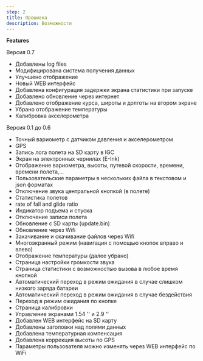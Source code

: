 ```yaml
---
step: 2
title: Прошивка
description: Возможности
---
```


**Features**    
	
Версия 0.7
 - Добавлены log files
 - Модифицирована система получения данных
 - Улучшено отображение
 - Новый WEB интерфейс
 - Добавлена конфигурация задержки экрана статистики при запуске
 - Добавлено обновление через интернет
 - Добавлено отображение курса, широты и долготы на втором экране
 - Убрано отображение температуры
 - Калибровка акселерометра

Версия 0.1 до 0.6
- Точный вариометр с датчиком давления и акселерометром
- GPS
- Запись лога полета на SD карту в IGC
- Экран на электронных чернилах (E-Ink)
- Отображение вариометра, высоты, путевой скорости, времени, времени полета,…
- Пользовательские параметры в нескольких файла в текстовом и json форматах
- Отключение звука центральной кнопкой (в полете)
- Статистика полетов
- rate of fall and glide ratio
- Индикатор подъема и спуска
- Отключение записи полета
- Обновление с SD карты (update.bin)
- Обновление через Wifi
- Закачивание и скачивание файлов через Wifi
- Многоэкранный режим (навигация с помощью кнопок вправо и влево)
- Отображение температуры (далее убрано)
- Страница настройки громкости звука
- Страница статистики с возможностью вызова в любое время кнопкой
- Автоматический переход в режим ожидания в случае слишком низкого заряда батареи
- Автоматический переход в режим ожидания в случае бездействия
- Переход в режим ожидания по кнопке
- Страница калибровки
- Управление экранами 1.54 '' и 2.9 ''
- Добавлен WEB интерфейс на SD карту
- Добавлены заголовки над полями данных
- Добавлена температурная компенсация
- Добавлена коррекция высоты по GPS
- Параметры пользователя можно изменять через WEB интерфейс по WiFi